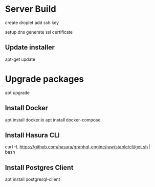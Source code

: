 # Server Build

create droplet
add ssh key

setup dns
generate ssl certificate

## Update installer
apt-get update

# Upgrade packages
apt upgrade

## Install Docker
apt install docker.io
apt install docker-compose

## Install Hasura CLI
curl -L https://github.com/hasura/graphql-engine/raw/stable/cli/get.sh | bash

## Install Postgres Client
apt install postgresql-client
